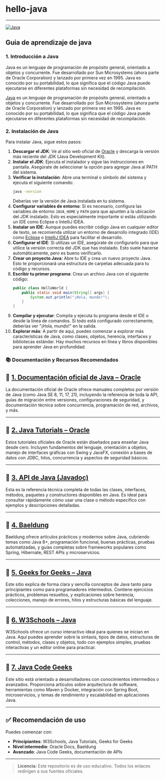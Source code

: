 # hello-java
---
[![Java](https://img.shields.io/badge/Java-JDK_21+-red?style=for-the-badge&logo=java&logoColor=white&labelColor=101010)](https://www.oracle.com/es/java)

## Guia de aprendizaje de java 

### 1. Introducción a Java
Java es un lenguaje de programación de propósito general, orientado a objetos y concurrente. Fue desarrollado por Sun Microsystems (ahora parte de Oracle Corporation) y lanzado por primera vez en 1995. Java es conocido por su portabilidad, lo que significa que el código Java puede ejecutarse en diferentes plataformas sin necesidad de recompilación.

[Java](https://www.oracle.com/java/technologies/javase/jdk21-archive-downloads.html) es un lenguaje de programación de propósito general, orientado a objetos y concurrente. Fue desarrollado por Sun Microsystems (ahora parte de Oracle Corporation) y lanzado por primera vez en 1995. Java es conocido por su portabilidad, lo que significa que el código Java puede ejecutarse en diferentes plataformas sin necesidad de recompilación.

### 2. Instalación de Java
Para instalar Java, sigue estos pasos:
1. **Descargar el JDK**: Ve al sitio web oficial de [Oracle](https://www.oracle.com/java/technologies/javase/jdk21-archive-downloads.html) y descarga la versión más reciente del JDK (Java Development Kit).
2. **Instalar el JDK**: Ejecuta el instalador y sigue las instrucciones en pantalla. Asegúrate de seleccionar la opción para agregar Java al PATH del sistema.
3. **Verificar la instalación**: Abre una terminal o símbolo del sistema y ejecuta el siguiente comando:
   ```bash
   java -version
   ```
   Deberías ver la versión de Java instalada en tu sistema.
4. **Configurar variables de entorno**: Si es necesario, configura las variables de entorno `JAVA_HOME` y `PATH` para que apunten a la ubicación del JDK instalado. Esto es especialmente importante si estás utilizando un IDE como Eclipse o IntelliJ IDEA.
5. **Instalar un IDE**: Aunque puedes escribir código Java en cualquier editor de texto, se recomienda utilizar un entorno de desarrollo integrado (IDE) como [Eclipse](https://www.eclipse.org/) o [IntelliJ IDEA](https://www.jetbrains.com/idea/) para facilitar el desarrollo.
6. **Configurar el IDE**: Si utilizas un IDE, asegúrate de configurarlo para que utilice la versión correcta del JDK que has instalado. Esto suele hacerse automáticamente, pero es bueno verificarlo.
7. **Crear un proyecto Java**: Abre tu IDE y crea un nuevo proyecto Java. Esto te proporcionará una estructura de carpetas adecuada para tu código y recursos.
8. **Escribir tu primer programa**: Crea un archivo Java con el siguiente código:
      ```java
      public class HelloWorld {
          public static void main(String[] args) {
              System.out.println("¡Hola, mundo!");
          }
      }
      ```   
9. **Compilar y ejecutar**: Compila y ejecuta tu programa desde el IDE o desde la línea de comandos. Si todo está configurado correctamente, deberías ver "¡Hola, mundo!" en la salida.
10. **Explorar más**: A partir de aquí, puedes comenzar a explorar más características de Java, como clases, objetos, herencia, interfaces y bibliotecas estándar. Hay muchos recursos en línea y libros disponibles para aprender Java en profundidad.
  

### 📚 Documentación y Recursos Recomendados

## 🔗 [1. Documentación oficial de Java – Oracle](https://docs.oracle.com/javase/)
La documentación oficial de Oracle ofrece manuales completos por versión de Java (como Java SE 8, 11, 17, 21), incluyendo la referencia de toda la API, guías de migración entre versiones, configuraciones de seguridad, y documentación técnica sobre concurrencia, programación de red, archivos, y más.

---

## 🔗 [2. Java Tutorials – Oracle](https://docs.oracle.com/javase/tutorial/)
Estos tutoriales oficiales de Oracle están diseñados para enseñar Java desde cero. Incluyen fundamentos del lenguaje, orientación a objetos, manejo de interfaces gráficas con Swing y JavaFX, conexión a bases de datos con JDBC, hilos, concurrencia y aspectos de seguridad básicos.

---

## 🔗 [3. API de Java (Javadoc)](https://docs.oracle.com/en/java/javase/17/docs/api/index.html)
Esta es la referencia técnica completa de todas las clases, interfaces, métodos, paquetes y constructores disponibles en Java. Es ideal para consultar rápidamente cómo usar una clase o método específico con ejemplos y descripciones detalladas.

---

## 🔗 [4. Baeldung](https://www.baeldung.com/)
Baeldung ofrece artículos prácticos y modernos sobre Java, cubriendo temas como Java 8+, programación funcional, buenas prácticas, pruebas automatizadas, y guías completas sobre frameworks populares como Spring, Hibernate, REST APIs y microservicios.

---

## 🔗 [5. Geeks for Geeks – Java](https://www.geeksforgeeks.org/java/)
Este sitio explica de forma clara y sencilla conceptos de Java tanto para principiantes como para programadores intermedios. Contiene ejercicios prácticos, problemas resueltos, y explicaciones sobre herencia, colecciones, manejo de errores, hilos y estructuras básicas del lenguaje.

---

## 🔗 [6. W3Schools – Java](https://www.w3schools.com/java/)
W3Schools ofrece un curso interactivo ideal para quienes se inician en Java. Aquí puedes aprender sobre la sintaxis, tipos de datos, estructuras de control, métodos, clases y objetos, todo con ejemplos simples, pruebas interactivas y un editor online para practicar.

---

## 🔗 [7. Java Code Geeks](https://www.javacodegeeks.com/)
Este sitio está orientado a desarrolladores con conocimientos intermedios o avanzados. Proporciona artículos sobre arquitectura de software, herramientas como Maven y Docker, integración con Spring Boot, microservicios, y temas de rendimiento y escalabilidad en aplicaciones Java.

---

## ✅ Recomendación de uso

Puedes comenzar con:
- **Principiantes**: W3Schools, Java Tutorials, Geeks for Geeks  
- **Nivel intermedio**: Oracle Docs, Baeldung  
- **Avanzado**: Java Code Geeks, documentación de APIs

---

> **Licencia:** Este repositorio es de uso educativo. Todos los enlaces redirigen a sus fuentes oficiales.



